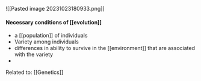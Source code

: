 ![[Pasted image 20231023180933.png]]

#### Necessary conditions of [[evolution]]
- a [[population]] of individuals
- Variety among individuals
- differences in ability to survive in the [[environment]] that are associated with the variety
- 

Related to: [[Genetics]]